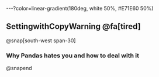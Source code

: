 ---?color=linear-gradient(180deg, white 50%, #E71E60 50%)

## SettingwithCopyWarning @fa[tired]

@snap[south-west span-30]
### Why Pandas hates you and how to deal with it
@snapend
